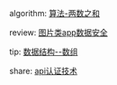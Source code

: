 


algorithm: [算法-两数之和](/algorithm/arts_week1_20190715/leetcode_1.md)  

review:  [图片类app数据安全](/review/arts_week1_20190715/readme.md)

tip:  [数据结构--数组](/share/arts_week1_20190715/api认证技术.md)

share: [api认证技术](/share/arts_week1_20190715/api认证技术.md)